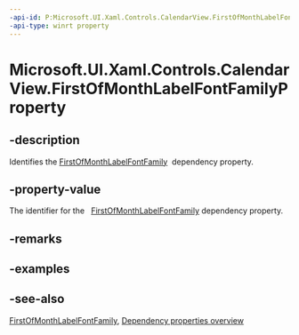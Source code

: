 ```yaml
---
-api-id: P:Microsoft.UI.Xaml.Controls.CalendarView.FirstOfMonthLabelFontFamilyProperty
-api-type: winrt property
---
```


<!-- Property syntax
public Windows.UI.Xaml.DependencyProperty FirstOfMonthLabelFontFamilyProperty { get; }
-->

# Microsoft.UI.Xaml.Controls.CalendarView.FirstOfMonthLabelFontFamilyProperty

## -description
Identifies the [FirstOfMonthLabelFontFamily](calendarview_firstofmonthlabelfontfamily.md)  dependency property.

## -property-value
The identifier for the   [FirstOfMonthLabelFontFamily](calendarview_firstofmonthlabelfontfamily.md) dependency property.

## -remarks

## -examples

## -see-also
[FirstOfMonthLabelFontFamily](calendarview_firstofmonthlabelfontfamily.md), [Dependency properties overview](/windows/uwp/xaml-platform/dependency-properties-overview)
